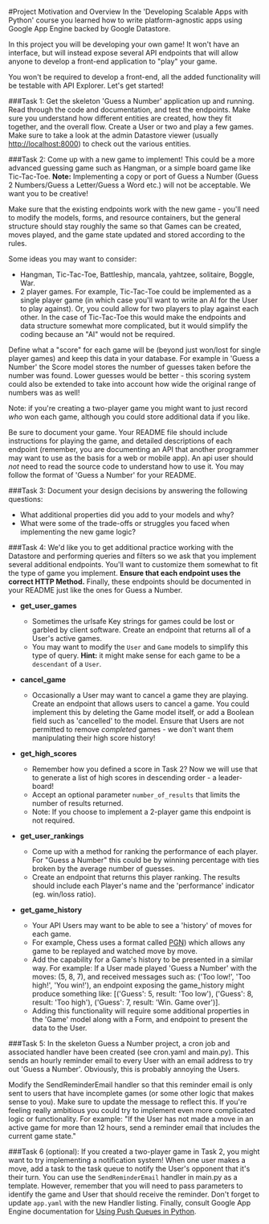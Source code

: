 #Project Motivation and Overview
In the 'Developing Scalable Apps with Python' course you learned how to write
platform-agnostic apps using Google App Engine backed by Google Datastore.
 
 In this project you will be developing your own game! It won't have an interface,
 but will instead expose several API endpoints that will allow anyone to develop
 a front-end application to "play" your game.
 
 You won't be required to develop a front-end, all the added functionality will
 be testable with API Explorer. Let's get started!
 
###Task 1:
  Get the skeleton 'Guess a Number' application up and running. Read through the
 code and documentation, and test the endpoints. Make sure you understand 
 how different entities are created, how they fit together, and the overall flow.
 Create a User or two and play a few games. Make sure to take a look at the admin
 Datastore viewer (usually <a href="http://localhost:8000" target="_blank">http://localhost:8000</a>) to check out the various entities.
 
###Task 2:
  Come up with a new game to implement! This could be a more advanced guessing 
  game such as Hangman, or a simple board game like Tic-Tac-Toe. **Note:** Implementing 
  a copy or port of Guess a Number (Guess 2 Numbers/Guess a Letter/Guess a Word 
  etc.) will not be acceptable. We want you to be creative!
  
  Make sure that the existing endpoints work with the new game - you'll need to 
  modify the models, forms, and resource containers, but the general structure 
  should stay roughly the same so that Games can be created, moves played, and 
  the game state updated and stored according to the rules.
 
 Some ideas you may want to consider:

- Hangman, Tic-Tac-Toe, Battleship, mancala, yahtzee, solitaire, Boggle, War.
- 2 player games. For example, Tic-Tac-Toe could be implemented as a 
single player game (in which case you'll want to write an AI for the User
to play against). Or, you could allow for two players to play against 
each other.  In the case of Tic-Tac-Toe this would make the endpoints and 
data structure somewhat more complicated, but it would simplify the coding 
because an "AI" would not be required.

Define what a "score" for each game will be (beyond just won/lost for single
player games) and keep this data in your database.
For example in 'Guess a Number' the Score model stores the number of guesses
taken before the number was found. Lower guesses would be better - this
scoring system could also be extended to take into account how wide the original
range of numbers was as well! 

Note: if you're creating a two-player game you might want to
just record *who* won each game, although you could store additional data if
you like.

Be sure to document your game. Your README file should include instructions for
playing the game, and detailed descriptions of each endpoint (remember, you 
are documenting an API that another programmer may want to use as the basis for
a web or mobile app). An api user should *not* need to read the source code
to understand how to use it. You may follow the format of 'Guess a Number'
for your README.

###Task 3:
 Document your design decisions by answering the following questions:
   
- What additional properties did you add to your models and why?
- What were some of the trade-offs or struggles you faced when implementing
the new game logic?
       
###Task 4:
We'd like you to get additional practice working with the Datastore and 
performing queries and filters so we ask that you implement several additional 
endpoints. You'll want to customize them somewhat to fit the type of 
game you implement. **Ensure that each endpoint uses the correct HTTP Method.**
Finally, these endpoints should be documented in your README just like the ones
for Guess a Number.

 - **get_user_games**
    - Sometimes the urlsafe Key strings for games could be lost or garbled by client
    software. Create an endpoint that returns all of a User's active games.
    - You may want to modify the `User` and `Game` models to simplify this type
    of query. **Hint:** it might make sense for each game to be a `descendant` of a `User`.
    
 - **cancel_game**
    - Occasionally a User may want to cancel a game they are playing. Create an endpoint
     that allows users to cancel a game. You could implement this by deleting the
     Game model itself, or add a Boolean field such as 'cancelled' to the model.
     Ensure that Users are not permitted to remove *completed* games - we don't
     want them manipulating their high score history!
    
 - **get_high_scores**
    - Remember how you defined a score in Task 2? Now we will use that to generate
     a list of high scores in descending order - a leader-board!
    - Accept an optional parameter `number_of_results` that limits the number of 
    results returned.
    - Note: If you choose to implement a 2-player game this endpoint is not required.
    
 - **get_user_rankings**
    - Come up with a method for ranking the performance of each player. For
    "Guess a Number" this could be by winning percentage with ties broken by the 
    average number of guesses.
    - Create an endpoint that returns this player ranking. The results should 
    include each Player's name and the 'performance' indicator (eg. win/loss
    ratio).
 
 - **get_game_history**
    - Your API Users may want to be able to see a 'history' of moves for each game.
    - For example, Chess uses a format called 
    <a href="https://en.wikipedia.org/wiki/Portable_Game_Notation" target="_blank">PGN</a>) which allows
    any game to be replayed and watched move by move.
    - Add the capability for a Game's history to be presented in a similar way.
    For example: If a User made played 'Guess a Number' with the moves:
    (5, 8, 7), and received messages such as: ('Too low!', 'Too high!',
    'You win!'), an endpoint exposing the game_history might produce something like:
    [('Guess': 5, result: 'Too low'), ('Guess': 8, result: 'Too high'),
    ('Guess': 7, result: 'Win. Game over')].
    - Adding this functionality will require some additional properties in the
    'Game' model along with a Form, and endpoint to present the data to the User.

###Task 5:
In the skeleton Guess a Number project, a cron job and associated handler 
have been created (see cron.yaml and main.py). This sends an hourly reminder email to 
every User with an email address to try out 'Guess a Number'. Obviously, this is
probably annoying the Users.

Modify the SendReminderEmail handler so that this reminder email is only sent to
users that have incomplete games (or some other logic that makes sense to you).
Make sure to update the message to reflect this.
If you're feeling really ambitious you could try to implement even more complicated
logic or functionality. For example: "If the User has not made a move in an 
active game for more than 12 hours, send a reminder email that includes the 
current game state." 

###Task 6 (optional):
If you created a two-player game in Task 2, you might want to try implementing
a notification system!
When one user makes a move, add a task to the task queue to notify the User's
opponent that it's their turn. You can use the `SendReminderEmail` handler in
main.py as a template. However, remember that you will need to pass parameters
to identify the game and User that should receive the reminder. Don't forget
to update `app.yaml` with the new Handler listing. Finally, consult Google
App Engine documentation for <a href="https://cloud.google.com/appengine/docs/python/taskqueue/overview-push" target="_blank">Using Push Queues in Python</a>.

